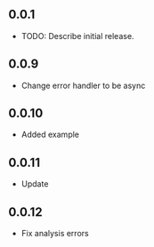 ## 0.0.1

* TODO: Describe initial release.


## 0.0.9
* Change error handler to be async


## 0.0.10
* Added example

## 0.0.11
* Update 


## 0.0.12
* Fix analysis errors